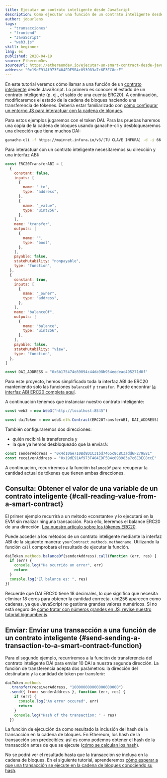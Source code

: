 ```yaml
---
title: Ejecutar un contrato inteligente desde JavaScript
description: Como ejecutar una función de un contrato inteligente desde JavaScript usando un token Dai
author: jdourlens
tags:
  - "transacciones"
  - "frontend"
  - "JavaScript"
  - "web3.js"
skill: beginner
lang: es
published: 2020-04-19
source: EthereumDev
sourceUrl: https://ethereumdev.io/ejecutar-un-smart-contract-desde-javascript/
address: "0x19dE91Af973F404EDF5B4c093983a7c6E3EC8ccE"
---
```


En este tutorial veremos cómo llamar a una función de un [contrato inteligente](/developers/docs/smart-contracts/) desde JavaScript. Lo primero es conocer el estado de un contrato inteligente (p. ej., el saldo de una cuenta ERC20). A continuación, modificaremos el estado de la cadena de bloques haciendo una transferencia de tókenes. Debería estar familiarizado con [cómo configurar un entorno JS para interactuar con la cadena de bloques](/developers/tutorials/set-up-web3js-to-use-ethereum-in-javascript/).

Para estos ejemplos jugaremos con el token DAI. Para las pruebas haremos una copia de la cadena de bloques usando ganache-cli y desbloquearemos una dirección que tiene muchos DAI:

```bash
ganache-cli -f https://mainnet.infura.io/v3/[TU CLAVE INFURA] -d -i 66 1 --unlock 0x4d10ae710Bd8D1C31bd7465c8CBC3add6F279E81
```

Para interactuar con un contrato inteligente necesitaremos su dirección y una interfaz ABI:

```js
const ERC20TransferABI = [
  {
    constant: false,
    inputs: [
      {
        name: "_to",
        type: "address",
      },
      {
        name: "_value",
        type: "uint256",
      },
    ],
    name: "transfer",
    outputs: [
      {
        name: "",
        type: "bool",
      },
    ],
    payable: false,
    stateMutability: "nonpayable",
    type: "function",
  },
  {
    constant: true,
    inputs: [
      {
        name: "_owner",
        type: "address",
      },
    ],
    name: "balanceOf",
    outputs: [
      {
        name: "balance",
        type: "uint256",
      },
    ],
    payable: false,
    stateMutability: "view",
    type: "function",
  },
]

const DAI_ADDRESS = "0x6b175474e89094c44da98b954eedeac495271d0f"
```

Para este proyecto, hemos simplificado toda la interfaz ABI de ERC20 manteniendo solo las funciones `balanceOf` y `transfer`. Puede encontrar [la interfaz ABI ERC20 completa aquí](https://ethereumdev.io/abi-for-erc20-contract-on-ethereum/).

A continuación tenemos que instanciar nuestro contrato inteligente:

```js
const web3 = new Web3("http://localhost:8545")

const daiToken = new web3.eth.Contract(ERC20TransferABI, DAI_ADDRESS)
```

También configuraremos dos direcciones:

- quién recibirá la transferencia y
- la que ya hemos desbloqueado que la enviará:

```js
const senderAddress = "0x4d10ae710Bd8D1C31bd7465c8CBC3add6F279E81"
const receiverAddress = "0x19dE91Af973F404EDF5B4c093983a7c6E3EC8ccE"
```

A continuación, recurriremos a la función `balanceOf` para recuperar la cantidad actual de tókenes que tienen ambas direcciones.

## Consulta: Obtener el valor de una variable de un contrato inteligente {#call-reading-value-from-a-smart-contract}

El primer ejemplo recurrirá a un método «constante» y lo ejecutará en la EVM sin realizar ninguna transacción. Para ello, leeremos el balance ERC20 de una dirección. [Lea nuestro artículo sobre los tókenes ERC20](/developers/tutorials/understand-the-erc-20-token-smart-contract/).

Puede acceder a los métodos de un contrato inteligente mediante la interfaz ABI de la siguiente manera: `yourContract.methods.methodname`. Utilizando la función `call` comprobará el resultado de ejecutar la función.

```js
daiToken.methods.balanceOf(senderAddress).call(function (err, res) {
  if (err) {
    console.log("Ha ocurrido un error", err)
    return
  }
  console.log("El balance es: ", res)
})
```

Recuerde que DAI ERC20 tiene 18 decimales, lo que significa que necesita eliminar 18 ceros para obtener la cantidad correcta. uint256 aparecen como cadenas, ya que JavaScript no gestiona grandes valores numéricos. Si no está seguro de [cómo tratar con números grandes en JS, revise nuestro tutorial bignumber.js](https://ethereumdev.io/how-to-deal-with-big-numbers-in-javascript/).

## Enviar: Enviar una transacción a una función de un contrato inteligente {#send-sending-a-transaction-to-a-smart-contract-function}

Para el segundo ejemplo, recurriremos a la función de transferencia del contrato inteligente DAI para enviar 10 DAI a nuestra segunda dirección. La función de transferencia acepta dos parámetros: la dirección del destinatario y la cantidad de token por transferir:

```js
daiToken.methods
  .transfer(receiverAddress, "100000000000000000000")
  .send({ from: senderAddress }, function (err, res) {
    if (err) {
      console.log("An error occured", err)
      return
    }
    console.log("Hash of the transaction: " + res)
  })
```

La función de ejecución da como resultado la inclusión del hash de la transacción en la cadena de bloques. En Ethereum, los hash de la transacción son predecibles: así es como podemos obtener el hash de la transacción antes de que se ejecute ([cómo se calculan los hash](https://ethereum.stackexchange.com/questions/45648/how-to-calculate-the-assigned-txhash-of-a-transaction)).

No se podrá ver el resultado hasta que la transacción se incluya en la cadena de bloques. En el siguiente tutorial, aprenderemos [cómo esperar a que una transacción se ejecute en la cadena de bloques conociendo su hash](https://ethereumdev.io/waiting-for-a-transaction-to-be-mined-on-ethereum-with-js/).
